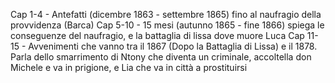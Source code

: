 
Cap 1-4 - Antefatti (dicembre 1863 - settembre 1865) fino al naufragio della provvidenza (Barca)
Cap 5-10 - 15 mesi (autunno 1865 - fine 1866) spiega le conseguenze del naufragio, e la battaglia di lissa dove muore Luca
Cap 11-15 - Avvenimenti che vanno tra il 1867 (Dopo la Battaglia di Lissa) e il 1878. Parla dello smarrimento di Ntony che diventa un criminale, accoltella don Michele e va in prigione, e Lia che va in città a prostituirsi